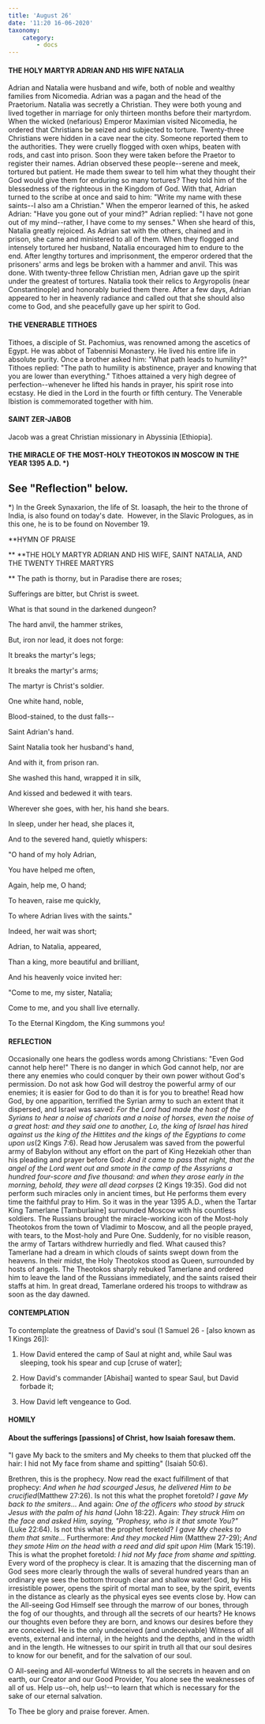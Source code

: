 ```yaml
---
title: 'August 26'
date: '11:20 16-06-2020'
taxonomy:
    category:
        - docs
---
```


#### THE HOLY MARTYR ADRIAN AND HIS WIFE NATALIA

Adrian and Natalia were husband and wife, both of noble and wealthy families from Nicomedia. Adrian was a pagan and the head of the Praetorium. Natalia was secretly a Christian. They were both young and lived together in marriage for only thirteen months before their martyrdom. When the wicked (nefarious) Emperor Maximian visited Nicomedia, he ordered that Christians be seized and subjected to torture. Twenty-three Christians were hidden in a cave near the city. Someone reported them to the authorities. They were cruelly flogged with oxen whips, beaten with rods, and cast into prison. Soon they were taken before the Praetor to register their names. Adrian observed these people--serene and meek, tortured but patient. He made them swear to tell him what they thought their God would give them for enduring so many tortures? They told him of the blessedness of the righteous in the Kingdom of God. With that, Adrian turned to the scribe at once and said to him: "Write my name with these saints--I also am a Christian." When the emperor learned of this, he asked Adrian: "Have you gone out of your mind?" Adrian replied: "I have not gone out of my mind--rather, I have come to my senses." When she heard of this, Natalia greatly rejoiced. As Adrian sat with the others, chained and in prison, she came and ministered to all of them. When they flogged and intensely tortured her husband, Natalia encouraged him to endure to the end. After lengthy tortures and imprisonment, the emperor ordered that the prisoners' arms and legs be broken with a hammer and anvil. This was done. With twenty-three fellow Christian men, Adrian gave up the spirit under the greatest of tortures. Natalia took their relics to Argyropolis (near Constantinople) and honorably buried them there. After a few days, Adrian appeared to her in heavenly radiance and called out that she should also come to God, and she peacefully gave up her spirit to God.

#### THE VENERABLE TITHOES

Tithoes, a disciple of St. Pachomius, was renowned among the ascetics of Egypt. He was abbot of Tabennisi Monastery. He lived his entire life in absolute purity. Once a brother asked him: "What path leads to humility?" Tithoes replied: "The path to humility is abstinence, prayer and knowing that you are lower than everything." Tithoes attained a very high degree of perfection--whenever he lifted his hands in prayer, his spirit rose into ecstasy. He died in the Lord in the fourth or fifth century. The Venerable Ibistion is commemorated together with him.

#### SAINT ZER-JABOB

Jacob was a great Christian missionary in Abyssinia [Ethiopia].

#### THE MIRACLE OF THE MOST-HOLY THEOTOKOS IN MOSCOW IN THE YEAR 1395 A.D. *)

See "Reflection" below. 
-------------------
*) In the Greek Synaxarion, the life of St. Ioasaph, the heir to the throne of India, is also found on today's date.  However, in the Slavic Prologues, as in this one, he is to be found on November 19.


**HYMN OF PRAISE
 
**
**THE HOLY MARTYR ADRIAN AND HIS WIFE, SAINT NATALIA, AND THE TWENTY THREE MARTYRS

**
The path is thorny, but in Paradise there are roses;
 

Sufferings are bitter, but Christ is sweet.
 

What is that sound in the darkened dungeon?
 

The hard anvil, the hammer strikes,
 

But, iron nor lead, it does not forge:
 

It breaks the martyr's legs;
 

It breaks the martyr's arms;
 

The martyr is Christ's soldier.
 

One white hand, noble,


Blood-stained, to the dust falls--


Saint Adrian's hand.
 

Saint Natalia took her husband's hand,
 

And with it, from prison ran.
 

She washed this hand, wrapped it in silk,
 

And kissed and bedewed it with tears.
 

Wherever she goes, with her, his hand she bears.
 

In sleep, under her head, she places it,
 

And to the severed hand, quietly whispers:
 

"O hand of my holy Adrian,
 

You have helped me often,
 

Again, help me, O hand;
 

To heaven, raise me quickly,
 

To where Adrian lives with the saints."
 

Indeed, her wait was short;
 

Adrian, to Natalia, appeared,
 

Than a king, more beautiful and brilliant,
 

And his heavenly voice invited her:
 

"Come to me, my sister, Natalia;
 

Come to me, and you shall live eternally.
 

To the Eternal Kingdom, the King summons you!
 

#### REFLECTION

Occasionally one hears the godless words among Christians: "Even God cannot help here!" There is no danger in which God cannot help, nor are there any enemies who could conquer by their own power without God's permission. Do not ask how God will destroy the powerful army of our enemies; it is easier for God to do than it is for you to breathe! Read how God, by one apparition, terrified the Syrian army to such an extent that it dispersed, and Israel was saved: *For the Lord had made the host of the Syrians to hear a noise of chariots and a noise of horses, even the noise of a great host: and they said one to another, Lo, the king of Israel has hired against us the king of the Hittites and the kings of the Egyptians to come upon us*(2 Kings 7:6). Read how Jerusalem was saved from the powerful army of Babylon without any effort on the part of King Hezekiah other than his pleading and prayer before God: *And it came to pass that night, that the angel of the Lord went out and smote in the camp of the Assyrians a hundred four-score and five thousand: and when they arose early in the morning, behold, they were all dead corpses* (2 Kings 19:35). God did not perform such miracles only in ancient times, but He performs them every time the faithful pray to Him. So it was in the year 1395 A.D., when the Tartar King Tamerlane [Tamburlaine] surrounded Moscow with his countless soldiers. The Russians brought the miracle-working icon of the Most-holy Theotokos from the town of Vladimir to Moscow, and all the people prayed, with tears, to the Most-holy and Pure One. Suddenly, for no visible reason, the army of Tartars withdrew hurriedly and fled. What caused this? Tamerlane had a dream in which clouds of saints swept down from the heavens. In their midst, the Holy Theotokos stood as Queen, surrounded by hosts of angels. The Theotokos sharply rebuked Tamerlane and ordered him to leave the land of the Russians immediately, and the saints raised their staffs at him. In great dread, Tamerlane ordered his troops to withdraw as soon as the day dawned.


#### CONTEMPLATION


To contemplate the greatness of David's soul (1 Samuel 26 - [also known as 1 Kings 26]):

1.  How David entered the camp of Saul at night and, while Saul was sleeping, took his spear and cup [cruse of water];

1.  How David's commander [Abishai] wanted to spear Saul, but David forbade it;

1.  How David left vengeance to God.


#### HOMILY


#### About the sufferings [passions] of Christ, how Isaiah foresaw them.

"I gave My back to the smiters and My cheeks to them that plucked off the hair: I hid not My face from shame and spitting" (Isaiah 50:6).

Brethren, this is the prophecy. Now read the exact fulfillment of that prophecy: *And when he had scourged Jesus, he delivered Him to be crucified*(Matthew 27:26). Is not this what the prophet foretold? *I gave My back to the smiters*... And again: *One of the officers who stood by struck Jesus with the palm of his hand* (John 18:22). Again: *They struck Him on the face and asked Him, saying, "Prophesy, who is it that smote You?"* (Luke 22:64). Is not this what the prophet foretold? *I gave My cheeks to them that smite*... Furthermore: *And they mocked Him* (Matthew 27-29); *And they smote Him on the head with a reed and did spit upon Him* (Mark 15:19). This is what the prophet foretold: *I hid not My face from shame and spitting.* Every word of the prophecy is clear. It is amazing that the discerning man of God sees more clearly through the walls of several hundred years than an ordinary eye sees the bottom through clear and shallow water! God, by His irresistible power, opens the spirit of mortal man to see, by the spirit, events in the distance as clearly as the physical eyes see events close by. How can the All-seeing God Himself see through the marrow of our bones, through the fog of our thoughts, and through all the secrets of our hearts? He knows our thoughts even before they are born, and knows our desires before they are conceived. He is the only undeceived (and undeceivable) Witness of all events, external and internal, in the heights and the depths, and in the width and in the length. He witnesses to our spirit in truth all that our soul desires to know for our benefit, and for the salvation of our soul.

O All-seeing and All-wonderful Witness to all the secrets in heaven and on earth, our Creator and our Good Provider, You alone see the weaknesses of all of us. Help us--oh, help us!--to learn that which is necessary for the sake of our eternal salvation.

To Thee be glory and praise forever. Amen.
